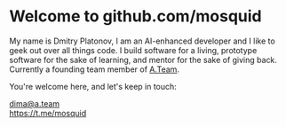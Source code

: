 # Welcome to github.com/mosquid

My name is Dmitry Platonov, I am an AI-enhanced developer and I like to geek out over all things code. I build software for a living, prototype software for the sake of learning, and mentor for the sake of giving back.
Currently a founding team member of [A.Team](https://a.team/).

You're welcome here, and let's keep in touch:

dima@a.team  
https://t.me/mosquid

